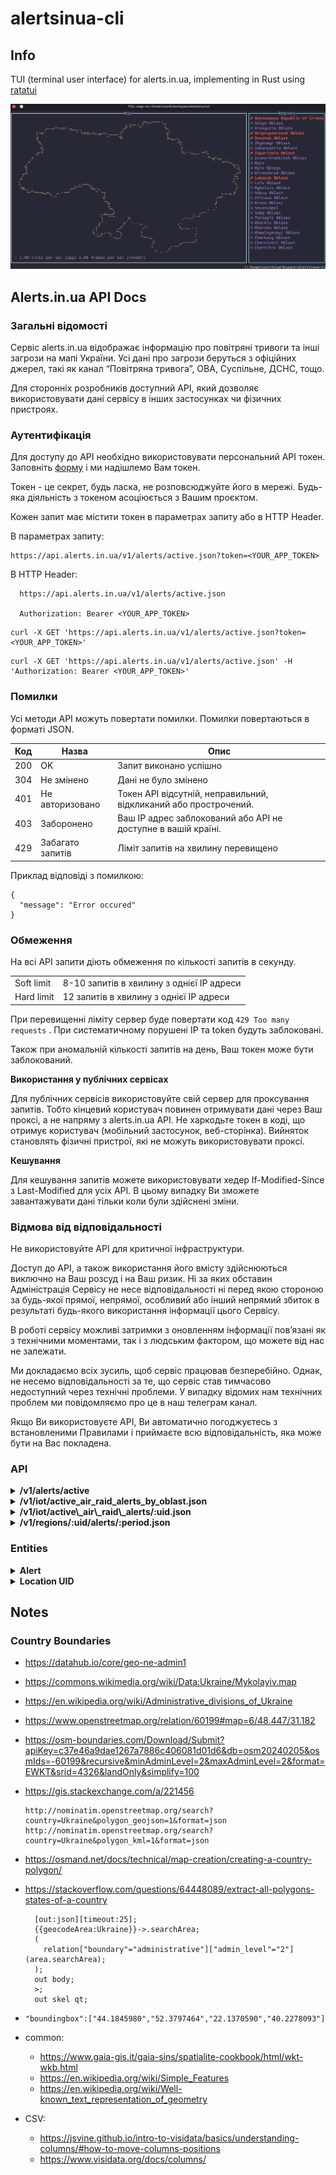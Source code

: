 # alertsinua-cli

## Info

TUI (terminal user interface) for alerts.in.ua, implementing in Rust using [ratatui](https://ratatui.rs/)

![screencast](screencast.gif)

## Alerts.in.ua API Docs

### Загальні відомості

Cервіс alerts.in.ua відображає інформацію про повітряні тривоги та інші загрози на мапі України. Усі дані про загрози беруться з офіційних джерел, такі як канал “Повітряна тривога”, ОВА, Суспільне, ДСНС, тощо.

Для сторонніх розробників доступний API, який дозволяє використовувати дані сервісу в інших застосунках чи фізичних пристроях.

### Аутентифікація

Для доступу до API необхідно використовувати персональний API токен. Заповніть [форму](https://alerts.in.ua/api-request) і ми надішлемо Вам токен.

Токен - це секрет, будь ласка, не розповсюджуйте його в мережі. Будь-яка діяльність з токеном асоціюється з Вашим проєктом.

Кожен запит має містити токен в параметрах запиту або в HTTP Header.

В параметрах запиту:

```
https://api.alerts.in.ua/v1/alerts/active.json?token=<YOUR_APP_TOKEN>
```

В HTTP Header:

```
  https://api.alerts.in.ua/v1/alerts/active.json

  Authorization: Bearer <YOUR_APP_TOKEN>
```

```
curl -X GET 'https://api.alerts.in.ua/v1/alerts/active.json?token=<YOUR_APP_TOKEN>'
```

```
curl -X GET 'https://api.alerts.in.ua/v1/alerts/active.json' -H 'Authorization: Bearer <YOUR_APP_TOKEN>'
```

### Помилки

Усі методи API можуть повертати помилки. Помилки повертаються в форматі JSON.

| Код | Назва | Опис |
| --- | --- | --- |
| 200 | OK  | Запит виконано успішно |
| 304 | Не змінено | Дані не було змінено |
| 401 | Не авторизовано | Токен API відсутній, неправильний, відкликаний або прострочений. |
| 403 | Заборонено | Ваш IP адрес заблокований або API не доступне в вашій країні. |
| 429 | Забагато запитів | Ліміт запитів на хвилину перевищено |

Приклад відповіді з помилкою:

```
{
  "message": "Error occured"
}
```

### Обмеження

На всі API запити діють обмеження по кількості запитів в секунду.

|     |     |
| --- | --- |
| Soft limit | 8-10 запитів в хвилину з однієї IP адреси |
| Hard limit | 12 запитів в хвилину з однієї IP адреси |

При перевищенні ліміту сервер буде повертати код `429 Too many requests` . При систематичному порушені IP та token будуть заблоковані.

Також при аномальній кількості запитів на день, Ваш токен може бути заблокований.

**Використання у публічних сервісах**

Для публічних сервісів використовуйте свій сервер для проксування запитів. Тобто кінцевий користувач повинен отримувати дані через Ваш проксі, а не напряму з alerts.in.ua API. Не харкодьте токен в коді, що отримує користувач (мобільний застосунок, веб-сторінка). Вийняток становлять фізичні пристрої, які не можуть використовувати проксі.

**Кешування**

Для кешування запитів можете використовувати хедер If-Modified-Since з Last-Modified для усіх API. В цьому випадку Ви зможете завантажувати дані тільки коли були здійснені зміни.

### Відмова від відповідальності

Не використовуйте API для критичної інфраструктури.

Доступ до API, а також використання його вмісту здійснюються виключно на Ваш розсуд і на Ваш ризик. Ні за яких обставин Адміністрація Сервісу не несе відповідальності ні перед якою стороною за будь-якої прямої, непрямої, особливий або інший непрямий збиток в результаті будь-якого використання інформації цього Сервісу.

В роботі сервісу можливі затримки з оновленням інформації пов’язані як з технічними моментами, так і з людським фактором, що можете від нас не залежати.

Ми докладаємо всіх зусиль, щоб сервіс працював безперебійно. Однак, не несемо відповідальності за те, що сервіс став тимчасово недоступний через технічні проблеми. У випадку відомих нам технічних проблем ми повідомляємо про це в наш телеграм канал.

Якщо Ви використовуєте API, Ви автоматично погоджуєтесь з встановленими Правилами і приймаєте всю відповідальність, яка може бути на Вас покладена.

### API

<details>
  <summary><b>/v1/alerts/active</b></summary>

  Список активних тривог

  Повертає список регіонів в яких активна повітряна тривога чи будь-яка інша загроза.


  ```
  curl https://api.alerts.in.ua/v1/alerts/active.json?token=YOUR_APP_KEY
  ```

  ```
  {
    "alerts": [{
      "id": 10,
      "location_title": "Луганська область",
      "location_type": "oblast",
      "started_at": "2022-04-04T16:45:39.000Z",
      "finished_at": null,
      "updated_at": "2022-04-08T08:04:26.316Z",
      "alert_type": "air_raid",
      "location_uid": "16",
      "location_oblast": "Луганська область",
      "location_oblast_uid": "16"
      "location_raion": "Луганський район",
      "notes": "За повідомленям голови ОВА",
      "calculated": true
    }]
  }
```

```
{
  "message": "API error. Please contact [email protected] for details."
}
```
</details>

<details>
  <summary><b>/v1/iot/active_air_raid_alerts_by_oblast.json</b></summary>

  Статус повітряних тривог в областях

  Повертає стан повітряних тривог в областях. Компактне API для використання в IoT пристроях.

  Результат повертається у вигляді JSON, що містить рядок:

  `"ANNNNNNNNNNNANNNNNNNNNNNNNN"`

  де:

  | Код | Значення |
  | --- | --- |
  | A   | повітряна тривога активна в усій області |
  | P   | часткова тривога в районах чи громадах |
  | N   | немає інформації про повітряну тривогу |

  Для кожної букви рядка є своя область в наступному порядку:

  ```2
  ["Автономна Республіка Крим", "Волинська область", "Вінницька область", "Дніпропетровська область", "Донецька область", "Житомирська область", "Закарпатська область", "Запорізька область", "Івано-Франківська область", "м. Київ", "Київська область", "Кіровоградська область", "Луганська область", "Львівська область", "Миколаївська область", "Одеська область", "Полтавська область", "Рівненська область", "м. Севастополь", "Сумська область", "Тернопільська область", "Харківська область", "Херсонська область", "Хмельницька область", "Черкаська область", "Чернівецька область", "Чернігівська область"]
  ```

  Тобто перша буква в рядку - статус повітряної тривоги в Автономній Республіці Крим, друга - в Волинській області, третя - в Вінницькій області і т.д.


  ```
  curl https://api.alerts.in.ua/v1/iot/active_air_raid_alerts_by_oblast.json?token=YOUR_APP_KEY
  ```

  ```
   "ANNNNNNNNNNNANNNNNNNNNNNNNN"
  ```

  ```
  ["Автономна Республіка Крим", "Волинська область", "Вінницька область", "Дніпропетровська область", "Донецька область", "Житомирська область", "Закарпатська область", "Запорізька область", "Івано-Франківська область", "м. Київ", "Київська область", "Кіровоградська область", "Луганська область", "Львівська область", "Миколаївська область", "Одеська область", "Полтавська область", "Рівненська область", "м. Севастополь", "Сумська область", "Тернопільська область", "Харківська область", "Херсонська область", "Хмельницька область", "Черкаська область", "Чернівецька область", "Чернігівська область"]
  ```

  ```
  {
    "message": "API error. Please contact [email protected] for details."
  }
  ```
</details>

<details>
  <summary><b>/v1/iot/active\_air\_raid\_alerts/:uid.json</b></summary>

  Повертає статус тривоги в вказаній області

  ###### Parameters

  uid

  Унікальний ідентифікатор області

  Повертає стан тривоги в вказаній області. Компактне API для використання в IoT пристроях.

  Результат повертається у вигляді JSON, що містить рядок:

  `"A"`

  де:

  | Код | Значення |
  | --- | --- |
  | A   | повітряна тривога активна в усій області |
  | P   | часткова тривога в районах чи громадах |
  | N   | немає інформації про повітряну тривогу |



  ```
  curl https://api.alerts.in.ua/v1/iot/active_air_raid_alerts/16.json?token=YOUR_APP_KEY
  ```

  ```
   "A"
  ```

  ```
  {
    "message": "API error. Please contact [email protected] for details."
  }
  ```
</details>

<details>
  <summary><b>/v1/regions/:uid/alerts/:period.json</b></summary>

  Повертає історію тривог за певний період

  ###### Parameters

  uid

  Унікальний ідентифікатор області

  period

  Період для якого повертається історія тривог.

  Через навантаження на сервери ця функція має окремий ліміт 2 рази на хвилину. І з 20 листопада 2023 цей ліміт буде переглянуто. Не рекомендується використовувати цю функцію в реальному часі.

  Повертає список тривог за вказаний період.

  | Період | Опис |
  | --- | --- |
  | month\_ago | місяць від поточної дати |


  ```
  curl https://api.alerts.in.ua/v1/regions/16/alerts/month_ago.json?token=YOUR_APP_KEY
  ```

  ```
  {
    "alerts": [{
      "id": 10,
      "location_title": "Луганська область",
      "location_type": "oblast",
      "started_at": "2022-04-04T16:45:39.000Z",
      "finished_at": null,
      "updated_at": "2022-04-08T08:04:26.316Z",
      "alert_type": "air_raid",
      "location_uid": "16",
      "location_oblast": "Луганська область",
      "location_oblast_uid": "16"
      "location_raion": "Луганський район",
      "notes": "За повідомленям голови ОВА",
      "calculated": false
    },]
    {
      "id": 9,
      "location_title": "Луганська область",
      "location_type": "oblast",
      "started_at": "2022-03-04T16:45:39.000Z",
      "finished_at": null,
      "updated_at": "2022-03-04T16:45:39.000Z",
      "alert_type": "air_raid",
      "location_uid": "16",
      "location_oblast": "Луганська область",
      "location_oblast_uid": "16"
      "location_raion": "Луганський район",
      "notes": "",
      "calculated": false
    }
  }
  ```

  ```
  {
    "message": "API error. Please contact [email protected] for details."
  }
  ```
</details>

### Entities

<details>

  <summary><b>Alert</b></summary>

  Сутність, що представляє собою інформацію про тривогу.

  | Назва поля | Тип даних | Приклад | Опис |
  | --- | --- | --- | --- |
  | id  | integer($int64) | 10  | Унікальний ідентифікатор запису |
  | location\_title | string($string) | Луганська область | Назва локації |
  | location\_type | string | oblast | Тип локації |
  |     | enum | \[ oblast, raion, city, hromada, unknown \] | Варіанти типу локації |
  | started\_at | string($date-time) | 2022-04-04T16:45:39.000Z | Час початку тривоги |
  | finished\_at | string($date-time) | null | Час кінця тривоги |
  | updated\_at | string($date-time) | 2022-04-08T08:04:26.316Z | Час останнього оновлення запису в базі |
  | alert\_type | string | air\_raid | Тип тривоги |
  |     | enum | \[ air\_raid, artillery\_shelling, urban\_fights, chemical, nuclear \] | Варіанти типу тривоги |
  | location\_uid | string($int32) |     | Унікальний ідентифікатор локації |
  | location\_oblast | string | Луганська область | Область локації |
  | location\_raion | string | Луганський район | Район локації |
  | notes | string | За повідомленям голови ОВА | Нотатки |
  | calculated | boolean | false | Визначає чи час закінчення тривоги прогнозований чи викорстаний реальний час закінчення. |

  ```
   {
      "id": 10,
      "location_title": "Луганська область",
      "location_type": "oblast",
      "started_at": "2022-04-04T16:45:39.000Z",
      "finished_at": null,
      "updated_at": "2022-04-08T08:04:26.316Z",
      "alert_type": "air_raid",
      "location_uid": "16",
      "location_oblast": "Луганська область",
      "location_oblast_uid": "16"
      "location_raion": "Луганський район",
      "notes": "За повідомленям голови ОВА",
      "calculated": false
    }
  ```
</details>

<details>

  <summary><b>Location UID</b></summary>

  Унікальний ідентифікатор локації

  Кожна локація має свій унікальний ідентифікатор. Тут представлені ідентифікатори областей та міст зі спеціальними статусами.

  | UID | Назва області/міста |
  | --- | --- |
  | 29  | Автономна Республіка Крим
  | 4   | Вінницька область
  | 8   | Волинська область
  | 9   | Дніпропетровська область
  | 28  | Донецька область
  | 10  | Житомирська область
  | 11  | Закарпатська область
  | 12  | Запорізька область
  | 13  | Івано-Франківська область
  | 31  | Київ
  | 14  | Київська область
  | 15  | Кіровоградська область
  | 16  | Луганська область
  | 27  | Львівська область
  | 17  | Миколаївська область
  | 18  | Одеська область
  | 19  | Полтавська область
  | 5   | Рівненська область
  | 30  | Севастополь
  | 20  | Сумська область
  | 21  | Тернопільська область
  | 22  | Харківська область
  | 23  | Херсонська область
  | 3   | Хмельницька область
  | 24  | Черкаська область
  | 26  | Чернівецька область
  | 25  | Чернігівська область

  ```
   {
      "id": 10,
      "location_title": "Луганська область",
      "location_type": "oblast",
      "started_at": "2022-04-04T16:45:39.000Z",
      "finished_at": null,
      "updated_at": "2022-04-08T08:04:26.316Z",
      "alert_type": "air_raid",
      "location_uid": "16",
      "location_oblast": "Луганська область",
      "location_oblast_uid": "16"
      "location_raion": "Луганський район",
      "notes": "За повідомленям голови ОВА",
      "calculated": false
    }
  ```
</details>

## Notes

### Country Boundaries

- https://datahub.io/core/geo-ne-admin1
- https://commons.wikimedia.org/wiki/Data:Ukraine/Mykolayiv.map
- https://en.wikipedia.org/wiki/Administrative_divisions_of_Ukraine



- https://www.openstreetmap.org/relation/60199#map=6/48.447/31.182
- https://osm-boundaries.com/Download/Submit?apiKey=c37e46a9dae1267a7886c406081d01d6&db=osm20240205&osmIds=-60199&recursive&minAdminLevel=2&maxAdminLevel=2&format=EWKT&srid=4326&landOnly&simplify=100
- https://gis.stackexchange.com/a/221456
  ```
  http://nominatim.openstreetmap.org/search?country=Ukraine&polygon_geojson=1&format=json
  http://nominatim.openstreetmap.org/search?country=Ukraine&polygon_kml=1&format=json
  ```
- https://osmand.net/docs/technical/map-creation/creating-a-country-polygon/
- https://stackoverflow.com/questions/64448089/extract-all-polygons-states-of-a-country
  ```
    [out:json][timeout:25];
    {{geocodeArea:Ukraine}}->.searchArea;
    (
      relation["boundary"="administrative"]["admin_level"="2"](area.searchArea);
    );
    out body;
    >;
    out skel qt;
  ```
- `"boundingbox":["44.1845980","52.3797464","22.1370590","40.2278093"]`
- common:
  - https://www.gaia-gis.it/gaia-sins/spatialite-cookbook/html/wkt-wkb.html
  - https://en.wikipedia.org/wiki/Simple_Features
  - https://en.wikipedia.org/wiki/Well-known_text_representation_of_geometry

- CSV:
  - https://jsvine.github.io/intro-to-visidata/basics/understanding-columns/#how-to-move-columns-positions
  - https://www.visidata.org/docs/columns/
